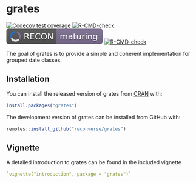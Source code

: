 
<!-- README.md is generated from README.Rmd. Please edit that file -->

# grates

<!-- badges: start -->

[![Codecov test
coverage](https://codecov.io/gh/reconverse/grates/branch/main/graph/badge.svg)](https://app.codecov.io/gh/reconverse/grates?branch=main)
[![R-CMD-check](https://github.com/reconverse/grates/workflows/R-CMD-check/badge.svg)](https://github.com/reconverse/grates/actions)
[![](https://raw.githubusercontent.com/reconverse/reconverse.github.io/master/images/badge-maturing.svg)](https://www.reconverse.org/lifecycle.html#maturing)
[![R-CMD-check](https://github.com/reconverse/grates/actions/workflows/R-CMD-check.yaml/badge.svg)](https://github.com/reconverse/grates/actions/workflows/R-CMD-check.yaml)
<!-- badges: end -->

The goal of grates is to provide a simple and coherent implementation
for grouped date classes.

## Installation

You can install the released version of grates from
[CRAN](https://cran.r-project.org/) with:

``` r
install.packages("grates")
```

<div class="pkgdown-devel">

The development version of grates can be installed from GitHub with:

``` r
remotes::install_github("reconverse/grates")
```

</div>

## Vignette

A detailed introduction to grates can be found in the included vignette

``` r
`vignette("introduction", package = "grates")`
```
